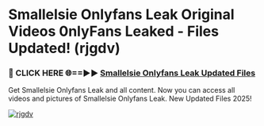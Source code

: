 # Smallelsie Onlyfans Leak Original Videos 0nlyFans Leaked - Files Updated! (rjgdv)

<h3>🔴 CLICK HERE 🌐==►► <a href="https://tinyurl.com/4seja8ks" rel="nofollow">Smallelsie Onlyfans Leak Updated Files</a></h3>

Get Smallelsie Onlyfans Leak and all content. Now you can access all videos and pictures of Smallelsie Onlyfans Leak. New Updated Files 2025!

[![rjgdv](https://i.imgur.com/EWjZXRe.gif)](https://tinyurl.com/4seja8ks)
